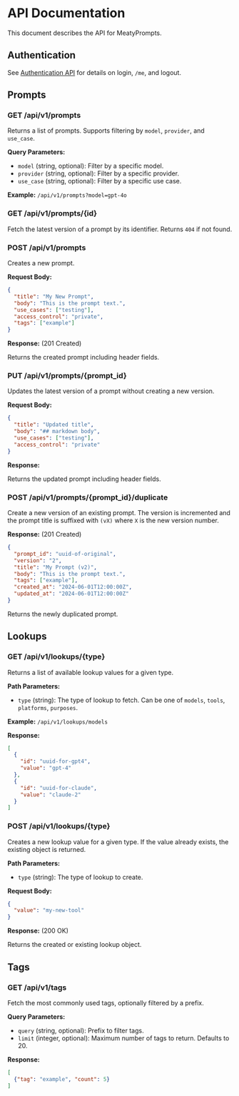 # API Documentation

This document describes the API for MeatyPrompts.

## Authentication

See [Authentication API](api/auth.md) for details on login, `/me`, and logout.

## Prompts

### GET /api/v1/prompts

Returns a list of prompts. Supports filtering by `model`, `provider`, and `use_case`.

**Query Parameters:**

*   `model` (string, optional): Filter by a specific model.
*   `provider` (string, optional): Filter by a specific provider.
*   `use_case` (string, optional): Filter by a specific use case.

**Example:** `/api/v1/prompts?model=gpt-4o`

### GET /api/v1/prompts/{id}

Fetch the latest version of a prompt by its identifier. Returns `404` if not found.

### POST /api/v1/prompts

Creates a new prompt.

**Request Body:**

```json
{
  "title": "My New Prompt",
  "body": "This is the prompt text.",
  "use_cases": ["testing"],
  "access_control": "private",
  "tags": ["example"]
}
```

**Response:** (201 Created)

Returns the created prompt including header fields.

### PUT /api/v1/prompts/{prompt_id}

Updates the latest version of a prompt without creating a new version.

**Request Body:**

```json
{
  "title": "Updated title",
  "body": "## markdown body",
  "use_cases": ["testing"],
  "access_control": "private"
}
```

**Response:**

Returns the updated prompt including header fields.

### POST /api/v1/prompts/{prompt_id}/duplicate

Create a new version of an existing prompt. The version is incremented and the
prompt title is suffixed with `(vX)` where `X` is the new version number.

**Response:** (201 Created)

```json
{
  "prompt_id": "uuid-of-original",
  "version": "2",
  "title": "My Prompt (v2)",
  "body": "This is the prompt text.",
  "tags": ["example"],
  "created_at": "2024-06-01T12:00:00Z",
  "updated_at": "2024-06-01T12:00:00Z"
}
```

Returns the newly duplicated prompt.

## Lookups

### GET /api/v1/lookups/{type}

Returns a list of available lookup values for a given type.

**Path Parameters:**

*   `type` (string): The type of lookup to fetch. Can be one of `models`, `tools`, `platforms`, `purposes`.

**Example:** `/api/v1/lookups/models`

**Response:**

```json
[
  {
    "id": "uuid-for-gpt4",
    "value": "gpt-4"
  },
  {
    "id": "uuid-for-claude",
    "value": "claude-2"
  }
]
```

### POST /api/v1/lookups/{type}

Creates a new lookup value for a given type. If the value already exists, the existing object is returned.

**Path Parameters:**

*   `type` (string): The type of lookup to create.

**Request Body:**

```json
{
  "value": "my-new-tool"
}
```

**Response:** (200 OK)

Returns the created or existing lookup object.

## Tags

### GET /api/v1/tags

Fetch the most commonly used tags, optionally filtered by a prefix.

**Query Parameters:**

* `query` (string, optional): Prefix to filter tags.
* `limit` (integer, optional): Maximum number of tags to return. Defaults to 20.

**Response:**

```json
[
  {"tag": "example", "count": 5}
]
```
